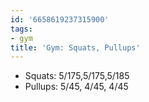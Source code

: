 ```yaml
---
id: '6658619237315900'
tags:
- gym
title: 'Gym: Squats, Pullups'
---
```


- Squats: 5/175,5/175,5/185
- Pullups: 5/45, 4/45, 4/45
